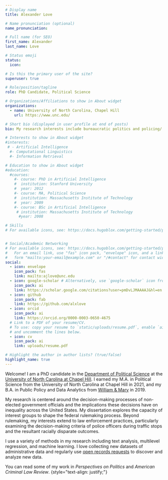 ```yaml
---
# Display name
title: Alexander Love

# Name pronunciation (optional)
name_pronunciation: 

# Full name (for SEO)
first_name: Alexander 
last_name: Love

# Status emoji
status:
  icon: 

# Is this the primary user of the site?
superuser: true

# Role/position/tagline
role: PhD Candidate, Political Science

# Organizations/Affiliations to show in About widget
organizations:
  - name: University of North Carolina, Chapel Hill
    url: https://www.unc.edu/

# Short bio (displayed in user profile at end of posts)
bio: My research interests include bureaucratic politics and policing/ 

# Interests to show in About widget
#interests:
 # - Artificial Intelligence
  #- Computational Linguistics
  #- Information Retrieval

# Education to show in About widget
#education:
  #courses:
    #- course: PhD in Artificial Intelligence
    #  institution: Stanford University
    #  year: 2012
    #- course: MA, Political Science
    #  institution: Massachusetts Institute of Technology
    #  year: 2009
    #- course: BSc in Artificial Intelligence
     # institution: Massachusetts Institute of Technology
      #year: 2008

# Skills
# For available icons, see: https://docs.hugoblox.com/getting-started/page-builder/#icons


# Social/Academic Networking
# For available icons, see: https://docs.hugoblox.com/getting-started/page-builder/#icons
#   For an email link, use "fas" icon pack, "envelope" icon, and a link in the
#   form "mailto:your-email@example.com" or "/#contact" for contact widget.
social:
  - icon: envelope
    icon_pack: fas
    link: mailto:ajlove@unc.edu
  - icon: google-scholar # Alternatively, use `google-scholar` icon from `ai` icon pack
    icon_pack: ai
    link: https://scholar.google.com/citations?user=pmDvLJMAAAAJ&hl=en
  - icon: github
    icon_pack: fab
    link: https://github.com/alxlove
  - icon: orcid
    icon_pack: ai
    link: https://orcid.org/0000-0003-0650-4675
  # Link to a PDF of your resume/CV.
  # To use: copy your resume to `static/uploads/resume.pdf`, enable `ai` icons in `params.yaml`,
  # and uncomment the lines below.
  - icon: cv
    icon_pack: ai
    link: uploads/resume.pdf

# Highlight the author in author lists? (true/false)
highlight_name: true
---
```


Welcome! I am a PhD candidate in the [Department of Political Science](https://politicalscience.unc.edu/) at the [University of North Carolina at Chapel Hill](https://www.unc.edu/). I earned my M.A. in Political Science from the University of North Carolina at Chapel Hill in 2021, and my B.A. in Public Policy and Data Analytics from [William & Mary](https://www.wm.edu) in 2019. 

My research is centered around the decision-making processes of non-elected government officials and the implications these decisions have on inequality across the United States. My dissertation explores the capacity of interest groups to shape the federal rulemaking process. Beyond rulemaking, my interests extend to law enforcement practices, particularly examining the decision-making criteria of police officers during traffic stops and the resultant racially disparate outcomes.

I use a variety of methods in my research including text analysis, multilevel regression, and machine learning. I love collecting new datasets of administrative data and regularly use [open records requests](foia.gov) to discover and analyze new data.

You can read some of my work in *Perspectives on Politics* and *American Criminal Law Review*. 
{style="text-align: justify;"}
